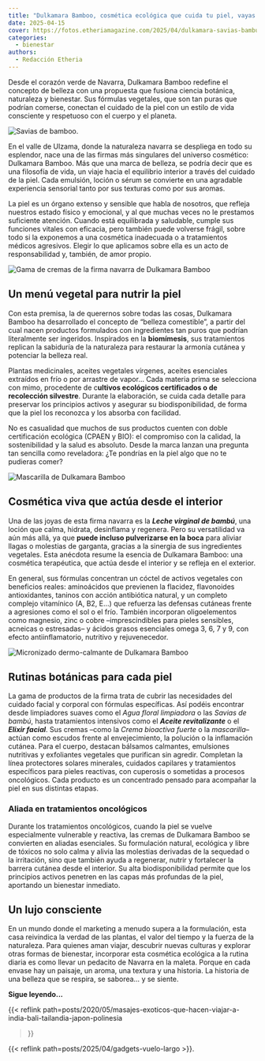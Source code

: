 ```yaml
---
title: "Dulkamara Bamboo, cosmética ecológica que cuida tu piel, vayas donde vayas"
date: 2025-04-15
cover: https://fotos.etheriamagazine.com/2025/04/dulkamara-savias-bambu.jpeg
categories: 
  - bienestar
authors: 
  - Redacción Etheria
---
```


Desde el corazón verde de Navarra, Dulkamara Bamboo redefine el concepto de belleza con 
una propuesta que fusiona ciencia botánica, naturaleza y bienestar. Sus fórmulas 
vegetales, que son tan puras que podrían comerse, conectan el cuidado de la piel con un 
estilo de vida consciente y respetuoso con el cuerpo y el planeta. 

![Savias de bamboo.](https://fotos.etheriamagazine.com/2025/04/dulkamara-savias-bambu.jpeg "Savias de bamboo para limpiar y nutrir al mismo tiempo.")

En el valle de Ulzama, donde la naturaleza navarra se despliega en todo su esplendor, 
nace una de las firmas más singulares del universo cosmético: Dulkamara Bamboo. Más que 
una marca de belleza, se podría decir que es una filosofía de vida, un viaje hacia el 
equilibrio interior a través del cuidado de la piel. Cada emulsión, loción o sérum se 
convierte en una agradable experiencia sensorial tanto por sus texturas como por sus 
aromas. 

La piel es un órgano extenso y sensible que habla de nosotros, que refleja nuestros 
estado físico y emocional, y al que muchas veces no le prestamos suficiente atención. 
Cuando está equilibrada y saludable, cumple sus funciones vitales con eficacia, pero 
también puede volverse frágil, sobre todo si la exponemos a una cosmética inadecuada o a 
tratamientos médicos agresivos. Elegir lo que aplicamos sobre ella es un acto de 
responsabilidad y, también, de amor propio. 

![Gama de cremas de la firma navarra de Dulkamara Bamboo](https://fotos.etheriamagazine.com/2025/04/dulkamara-bamboo-cremas-piel-sensible.jpg "Toda la gama de de Dulkamara Bamboo es adecuada durante los tratamientos oncológicos.")

## Un menú vegetal para nutrir la piel

Con esta premisa, la de querernos sobre todas las cosas, Dulkamara Bamboo ha 
desarrollado el concepto de “belleza comestible”, a partir del cual nacen productos 
formulados con ingredientes tan puros que podrían literalmente ser ingeridos. Inspirados 
en la **biomímesis**, sus tratamientos replican la sabiduría de la naturaleza para 
restaurar la armonía cutánea y potenciar la belleza real. 

Plantas medicinales, aceites vegetales vírgenes, aceites esenciales extraídos en frío o 
por arrastre de vapor… Cada materia prima se selecciona con mimo, procedente de 
c**ultivos ecológicos certificados o de recolección silvestre**. Durante la elaboración, 
se cuida cada detalle para preservar los principios activos y asegurar su 
biodisponibilidad, de forma que la piel los reconozca y los absorba con facilidad. 

No es casualidad que muchos de sus productos cuenten con doble certificación ecológica 
(CPAEN y BIO): el compromiso con la calidad, la sostenibilidad y la salud es absoluto. 
Desde la marca lanzan una pregunta tan sencilla como reveladora: ¿Te pondrías en la piel 
algo que no te pudieras comer? 

![Mascarilla de Dulkamara Bamboo](https://fotos.etheriamagazine.com/2025/04/dulkamara-bamboo-mascarilla.jpeg "Mascarilla de Dulkamara Bamboo, para una limpieza profunda de la piel .")

## Cosmética viva que actúa desde el interior

Una de las joyas de esta firma navarra es la **_Leche virginal de bambú_**, una loción 
que calma, hidrata, desinflama y regenera. Pero su versatilidad va aún más allá, ya que 
**puede incluso pulverizarse en la boca** para aliviar llagas o molestias de garganta, 
gracias a la sinergia de sus ingredientes vegetales. Esta anécdota resume la esencia de 
Dulkamara Bamboo: una cosmética terapéutica, que actúa desde el interior y se refleja en 
el exterior. 

En general, sus fórmulas concentran un cóctel de activos vegetales con beneficios 
reales: aminoácidos que previenen la flacidez, flavonoides antioxidantes, taninos con 
acción antibiótica natural, y un completo complejo vitamínico (A, B2, E…) que refuerza 
las defensas cutáneas frente a agresiones como el sol o el frío. También incorporan 
oligoelementos como magnesio, zinc o cobre –imprescindibles para pieles sensibles, 
acneicas o estresadas– y ácidos grasos esenciales omega 3, 6, 7 y 9, con efecto 
antiinflamatorio, nutritivo y rejuvenecedor. 

![Micronizado dermo-calmante de Dulkamara Bamboo](https://fotos.etheriamagazine.com/2025/04/dulkamara-bamboo-micronizado-dermocalmante.jpeg "Micronizado dermo-calmante, un producto anti-rojeces.")

## Rutinas botánicas para cada piel

La gama de productos de la firma trata de cubrir las necesidades del cuidado facial y 
corporal con fórmulas específicas. Así podéis encontrar desde limpiadores suaves como el 
_Agua floral limpiadora_ o las _Savias de bambú_, hasta tratamientos intensivos como el 
**_Aceite revitalizante_** o el **_Elixir facial_**. Sus cremas –como la _Crema 
bioactiva fuerte_ o la _mascarilla_– actúan como escudos frente al envejecimiento, la 
polución o la inflamación cutánea. Para el cuerpo, destacan bálsamos calmantes, 
emulsiones nutritivas y exfoliantes vegetales que purifican sin agredir. Completan la 
línea protectores solares minerales, cuidados capilares y tratamientos específicos para 
pieles reactivas, con cuperosis o sometidas a procesos oncológicos. Cada producto es un 
concentrado pensado para acompañar la piel en sus distintas etapas. 

### Aliada en tratamientos oncológicos

Durante los tratamientos oncológicos, cuando la piel se vuelve especialmente vulnerable 
y reactiva, las cremas de Dulkamara Bamboo se convierten en aliadas esenciales. Su 
formulación natural, ecológica y libre de tóxicos no solo calma y alivia las molestias 
derivadas de la sequedad o la irritación, sino que también ayuda a regenerar, nutrir y 
fortalecer la barrera cutánea desde el interior. Su alta biodisponibilidad permite que 
los principios activos penetren en las capas más profundas de la piel, aportando un 
bienestar inmediato. 

## Un lujo consciente

En un mundo donde el marketing a menudo supera a la formulación, esta casa reivindica la 
verdad de las plantas, el valor del tiempo y la fuerza de la naturaleza. Para quienes 
aman viajar, descubrir nuevas culturas y explorar otras formas de bienestar, incorporar 
esta cosmética ecológica a la rutina diaria es como llevar un pedacito de Navarra en la 
maleta. Porque en cada envase hay un paisaje, un aroma, una textura y una historia. La 
historia de una belleza que se respira, se saborea… y se siente. 

**Sigue leyendo...** 

{{< reflink 
path=posts/2020/05/masajes-exoticos-que-hacen-viajar-a-india-bali-tailandia-japon-polinesia 
>}} 

{{< reflink path=posts/2025/04/gadgets-vuelo-largo >}}.
